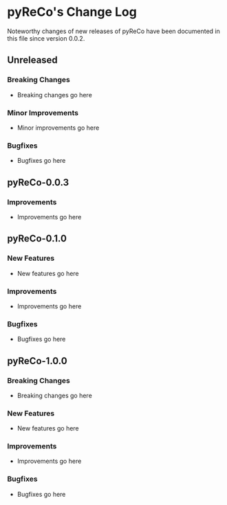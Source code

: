 # pyReCo's Change Log

Noteworthy changes of new releases of pyReCo have been documented in this file since version
0.0.2.

## Unreleased


### Breaking Changes

* Breaking changes go here


### Minor Improvements

* Minor improvements go here


### Bugfixes

* Bugfixes go here


## pyReCo-0.0.3

### Improvements

* Improvements go here


## pyReCo-0.1.0

### New Features

* New features go here

### Improvements

* Improvements go here

### Bugfixes

* Bugfixes go here


## pyReCo-1.0.0

### Breaking Changes

* Breaking changes go here


### New Features

* New features go here


### Improvements

* Improvements go here

### Bugfixes

* Bugfixes go here
